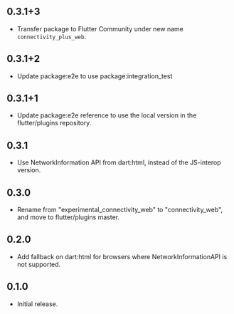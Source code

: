 ## 0.3.1+3

* Transfer package to Flutter Community under new name `connectivity_plus_web`.

## 0.3.1+2

* Update package:e2e to use package:integration_test

## 0.3.1+1

* Update package:e2e reference to use the local version in the flutter/plugins
  repository.

## 0.3.1

* Use NetworkInformation API from dart:html, instead of the JS-interop version.

## 0.3.0

* Rename from "experimental_connectivity_web" to "connectivity_web", and move to flutter/plugins master.

## 0.2.0

* Add fallback on dart:html for browsers where NetworkInformationAPI is not supported.

## 0.1.0

* Initial release.
